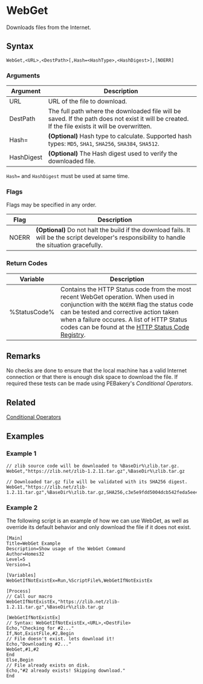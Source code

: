 # WebGet

Downloads files from the Internet.

## Syntax

```pebakery
WebGet,<URL>,<DestPath>[,Hash=<HashType>,<HashDigest>],[NOERR]
```

### Arguments

| Argument | Description |
| --- | --- |
| URL | URL of the file to download.|
| DestPath | The full path where the downloaded file will be saved. If the path does not exist it will be created. If the file exists it will be overwritten. |
| Hash=   | **(Optional)** Hash type to calculate. Supported hash types: `MD5`, `SHA1`, `SHA256`, `SHA384`, `SHA512`. |
| HashDigest | **(Optional)** The Hash digest used to verify the downloaded file. |

`Hash=` and `HashDigest` must be used at same time.

### Flags

Flags may be specified in any order.

| Flag | Description |
| --- | --- |
| NOERR | **(Optional)** Do not halt the build if the download fails. It will be the script developer's responsibility to handle the situation gracefully. |

### Return Codes

| Variable | Description |
| --- | --- |
| %StatusCode% | Contains the HTTP Status code from the most recent WebGet operation. When used in conjunction with the `NOERR` flag the status code can be tested and corrective action taken when a failure occures. A list of HTTP Status codes can be found at the [HTTP Status Code Registry](https://www.iana.org/assignments/http-status-codes/http-status-codes.xhtml). |

## Remarks

No checks are done to ensure that the local machine has a valid Internet connection or that there is enough disk space to download the file. If required these tests can be made using PEBakery's *Conditional Operators*.

## Related

[Conditional Operators](../Branch/Operators.md)

## Examples

### Example 1

```pebakery
// zlib source code will be downloaded to %BaseDir%\zlib.tar.gz.
WebGet,"https://zlib.net/zlib-1.2.11.tar.gz",%BaseDir%\zlib.tar.gz

// Downloaded tar.gz file will be validated with its SHA256 digest.
WebGet,"https://zlib.net/zlib-1.2.11.tar.gz",%BaseDir%\zlib.tar.gz,SHA256,c3e5e9fdd5004dcb542feda5ee4f0ff0744628baf8ed2dd5d66f8ca1197cb1a1
```

### Example 2

The following script is an example of how we can use WebGet, as well as override its default behavior and only download the file if it does not exist.

```pebakery
[Main]
Title=WebGet Example
Description=Show usage of the WebGet Command
Author=Homes32
Level=5
Version=1

[Variables]
WebGetIfNotExistEx=Run,%ScriptFile%,WebGetIfNotExistEx

[Process]
// Call our macro
WebGetIfNotExistEx,"https://zlib.net/zlib-1.2.11.tar.gz",%BaseDir%\zlib.tar.gz

[WebGetIfNotExistEx]
// Syntax: WebGetIfNotExistEx,<URL>,<DestFile>
Echo,"Checking for #2..."
If,Not,ExistFile,#2,Begin
// File doesn't exist. lets download it!
Echo,"Downloading #2..."
WebGet,#1,#2
End
Else,Begin
// File already exists on disk.
Echo,"#2 already exists! Skipping download."
End
```